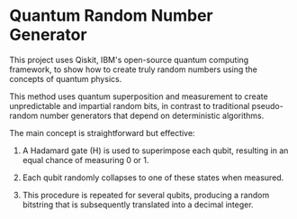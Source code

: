 # Quantum Random Number Generator

This project uses Qiskit, IBM's open-source quantum computing framework, to show how to create truly random numbers using the concepts of quantum physics.

 This method uses quantum superposition and measurement to create unpredictable and impartial random bits, in contrast to traditional pseudo-random number generators that depend on deterministic algorithms.

 The main concept is straightforward but effective:

 1. A Hadamard gate (H) is used to superimpose each qubit, resulting in an equal chance of measuring 0 or 1.

 2. Each qubit randomly collapses to one of these states when measured.

 3. This procedure is repeated for several qubits, producing a random bitstring that is subsequently translated into a decimal integer.

